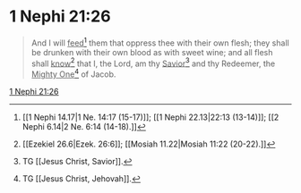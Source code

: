 # 1 Nephi 21:26

> And I will <u>feed</u>[^a] them that oppress thee with their own flesh; they shall be drunken with their own blood as with sweet wine; and all flesh shall <u>know</u>[^b] that I, the Lord, am thy <u>Savior</u>[^c] and thy Redeemer, the <u>Mighty One</u>[^d] of Jacob.

[1 Nephi 21:26](https://www.churchofjesuschrist.org/study/scriptures/bofm/1-ne/21?lang=eng&id=p26#p26)


[^a]: [[1 Nephi 14.17|1 Ne. 14:17 (15-17)]]; [[1 Nephi 22.13|22:13 (13-14)]]; [[2 Nephi 6.14|2 Ne. 6:14 (14-18).]]
[^b]: [[Ezekiel 26.6|Ezek. 26:6]]; [[Mosiah 11.22|Mosiah 11:22 (20-22).]]
[^c]: TG [[Jesus Christ, Savior]].
[^d]: TG [[Jesus Christ, Jehovah]].
